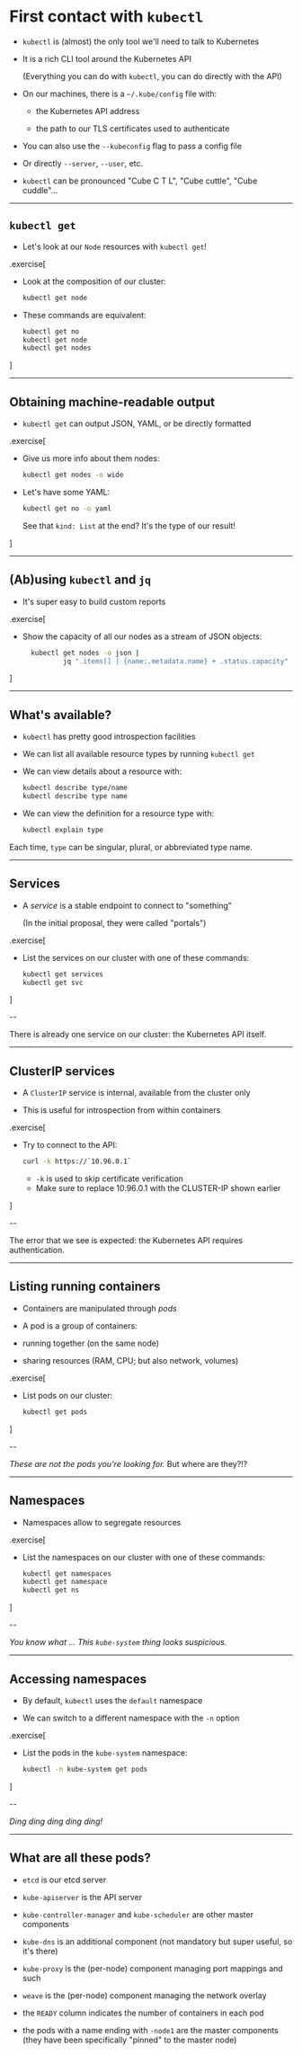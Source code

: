 # First contact with `kubectl`

- `kubectl` is (almost) the only tool we'll need to talk to Kubernetes

- It is a rich CLI tool around the Kubernetes API

  (Everything you can do with `kubectl`, you can do directly with the API)

- On our machines, there is a `~/.kube/config` file with:

  - the Kubernetes API address

  - the path to our TLS certificates used to authenticate

- You can also use the `--kubeconfig` flag to pass a config file

- Or directly `--server`, `--user`, etc.

- `kubectl` can be pronounced "Cube C T L", "Cube cuttle", "Cube cuddle"...

---

## `kubectl get`

- Let's look at our `Node` resources with `kubectl get`!

.exercise[

- Look at the composition of our cluster:
  ```bash
  kubectl get node
  ```

- These commands are equivalent:
  ```bash
  kubectl get no
  kubectl get node
  kubectl get nodes
  ```

]

---

## Obtaining machine-readable output

- `kubectl get` can output JSON, YAML, or be directly formatted

.exercise[

- Give us more info about them nodes:
  ```bash
  kubectl get nodes -o wide
  ```

- Let's have some YAML:
  ```bash
  kubectl get no -o yaml
  ```
  See that `kind: List` at the end? It's the type of our result!

]

---

## (Ab)using `kubectl` and `jq`

- It's super easy to build custom reports

.exercise[

- Show the capacity of all our nodes as a stream of JSON objects:
  ```bash
    kubectl get nodes -o json | 
            jq ".items[] | {name:.metadata.name} + .status.capacity"
  ```

]

---

## What's available?

- `kubectl` has pretty good introspection facilities

- We can list all available resource types by running `kubectl get`

- We can view details about a resource with:
  ```bash
  kubectl describe type/name
  kubectl describe type name
  ```

- We can view the definition for a resource type with:
  ```bash
  kubectl explain type
  ```

Each time, `type` can be singular, plural, or abbreviated type name.

---

## Services

- A *service* is a stable endpoint to connect to "something"

  (In the initial proposal, they were called "portals")

.exercise[

- List the services on our cluster with one of these commands:
  ```bash
  kubectl get services
  kubectl get svc
  ```

]

--

There is already one service on our cluster: the Kubernetes API itself.

---

## ClusterIP services

- A `ClusterIP` service is internal, available from the cluster only

- This is useful for introspection from within containers

.exercise[

- Try to connect to the API:
  ```bash
  curl -k https://`10.96.0.1`
  ```
  
  - `-k` is used to skip certificate verification
  - Make sure to replace 10.96.0.1 with the CLUSTER-IP shown earlier

]

--

The error that we see is expected: the Kubernetes API requires authentication.

---

## Listing running containers

- Containers are manipulated through *pods*

- A pod is a group of containers:

 - running together (on the same node)

 - sharing resources (RAM, CPU; but also network, volumes)

.exercise[

- List pods on our cluster:
  ```bash
  kubectl get pods
  ```

]

--

*These are not the pods you're looking for.* But where are they?!?

---

## Namespaces

- Namespaces allow to segregate resources

.exercise[

- List the namespaces on our cluster with one of these commands:
  ```bash
  kubectl get namespaces
  kubectl get namespace
  kubectl get ns
  ```

]

--

*You know what ... This `kube-system` thing looks suspicious.*

---

## Accessing namespaces

- By default, `kubectl` uses the `default` namespace

- We can switch to a different namespace with the `-n` option

.exercise[

- List the pods in the `kube-system` namespace:
  ```bash
  kubectl -n kube-system get pods
  ```

]

--

*Ding ding ding ding ding!*

---

## What are all these pods?

- `etcd` is our etcd server

- `kube-apiserver` is the API server

- `kube-controller-manager` and `kube-scheduler` are other master components

- `kube-dns` is an additional component (not mandatory but super useful, so it's there)

- `kube-proxy` is the (per-node) component managing port mappings and such

- `weave` is the (per-node) component managing the network overlay

- the `READY` column indicates the number of containers in each pod

- the pods with a name ending with `-node1` are the master components
  <br/>
  (they have been specifically "pinned" to the master node)
